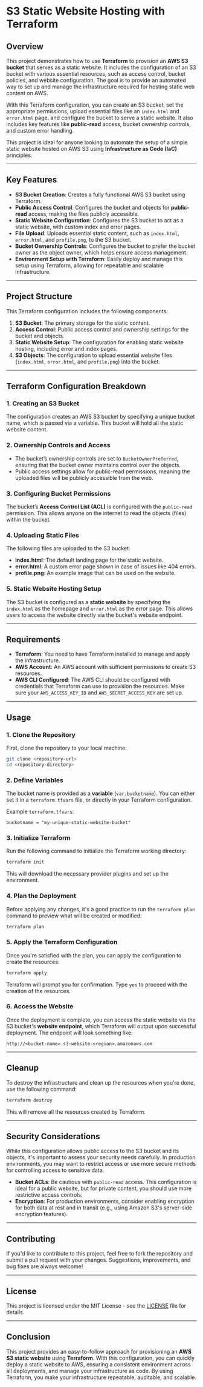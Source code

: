 

# S3 Static Website Hosting with Terraform

## Overview

This project demonstrates how to use **Terraform** to provision an **AWS S3 bucket** that serves as a static website. It includes the configuration of an S3 bucket with various essential resources, such as access control, bucket policies, and website configuration. The goal is to provide an automated way to set up and manage the infrastructure required for hosting static web content on AWS.

With this Terraform configuration, you can create an S3 bucket, set the appropriate permissions, upload essential files like an `index.html` and `error.html` page, and configure the bucket to serve a static website. It also includes key features like **public-read** access, bucket ownership controls, and custom error handling.

This project is ideal for anyone looking to automate the setup of a simple static website hosted on AWS S3 using **Infrastructure as Code (IaC)** principles.

---

## Key Features

- **S3 Bucket Creation**: Creates a fully functional AWS S3 bucket using Terraform.
- **Public Access Control**: Configures the bucket and objects for **public-read** access, making the files publicly accessible.
- **Static Website Configuration**: Configures the S3 bucket to act as a static website, with custom index and error pages.
- **File Upload**: Uploads essential static content, such as `index.html`, `error.html`, and `profile.png`, to the S3 bucket.
- **Bucket Ownership Controls**: Configures the bucket to prefer the bucket owner as the object owner, which helps ensure access management.
- **Environment Setup with Terraform**: Easily deploy and manage this setup using Terraform, allowing for repeatable and scalable infrastructure.

---

## Project Structure

This Terraform configuration includes the following components:

1. **S3 Bucket**: The primary storage for the static content.
2. **Access Control**: Public access control and ownership settings for the bucket and objects.
3. **Static Website Setup**: The configuration for enabling static website hosting, including error and index pages.
4. **S3 Objects**: The configuration to upload essential website files (`index.html`, `error.html`, and `profile.png`) into the bucket.

---

## Terraform Configuration Breakdown

### 1. **Creating an S3 Bucket**
The configuration creates an AWS S3 bucket by specifying a unique bucket name, which is passed via a variable. This bucket will hold all the static website content.

### 2. **Ownership Controls and Access**
- The bucket’s ownership controls are set to `BucketOwnerPreferred`, ensuring that the bucket owner maintains control over the objects.
- Public access settings allow for public-read permissions, meaning the uploaded files will be publicly accessible from the web.

### 3. **Configuring Bucket Permissions**
The bucket’s **Access Control List (ACL)** is configured with the `public-read` permission. This allows anyone on the internet to read the objects (files) within the bucket. 

### 4. **Uploading Static Files**
The following files are uploaded to the S3 bucket:
- **index.html**: The default landing page for the static website.
- **error.html**: A custom error page shown in case of issues like 404 errors.
- **profile.png**: An example image that can be used on the website.

### 5. **Static Website Hosting Setup**
The S3 bucket is configured as a **static website** by specifying the `index.html` as the homepage and `error.html` as the error page. This allows users to access the website directly via the bucket's website endpoint.

---

## Requirements

- **Terraform**: You need to have Terraform installed to manage and apply the infrastructure.
- **AWS Account**: An AWS account with sufficient permissions to create S3 resources.
- **AWS CLI Configured**: The AWS CLI should be configured with credentials that Terraform can use to provision the resources. Make sure your `AWS_ACCESS_KEY_ID` and `AWS_SECRET_ACCESS_KEY` are set up.

---

## Usage

### 1. **Clone the Repository**

First, clone the repository to your local machine:

```bash
git clone <repository-url>
cd <repository-directory>
```

### 2. **Define Variables**

The bucket name is provided as a **variable** (`var.bucketname`). You can either set it in a `terraform.tfvars` file, or directly in your Terraform configuration.

Example `terraform.tfvars`:

```hcl
bucketname = "my-unique-static-website-bucket"
```

### 3. **Initialize Terraform**

Run the following command to initialize the Terraform working directory:

```bash
terraform init
```

This will download the necessary provider plugins and set up the environment.

### 4. **Plan the Deployment**

Before applying any changes, it's a good practice to run the `terraform plan` command to preview what will be created or modified:

```bash
terraform plan
```

### 5. **Apply the Terraform Configuration**

Once you're satisfied with the plan, you can apply the configuration to create the resources:

```bash
terraform apply
```

Terraform will prompt you for confirmation. Type `yes` to proceed with the creation of the resources.

### 6. **Access the Website**

Once the deployment is complete, you can access the static website via the S3 bucket's **website endpoint**, which Terraform will output upon successful deployment. The endpoint will look something like:

```
http://<bucket-name>.s3-website-<region>.amazonaws.com
```

---

## Cleanup

To destroy the infrastructure and clean up the resources when you're done, use the following command:

```bash
terraform destroy
```

This will remove all the resources created by Terraform.

---

## Security Considerations

While this configuration allows public access to the S3 bucket and its objects, it's important to assess your security needs carefully. In production environments, you may want to restrict access or use more secure methods for controlling access to sensitive data.

- **Bucket ACLs**: Be cautious with `public-read` access. This configuration is ideal for a public website, but for private content, you should use more restrictive access controls.
- **Encryption**: For production environments, consider enabling encryption for both data at rest and in transit (e.g., using Amazon S3's server-side encryption features).

---

## Contributing

If you'd like to contribute to this project, feel free to fork the repository and submit a pull request with your changes. Suggestions, improvements, and bug fixes are always welcome!

---

## License

This project is licensed under the MIT License - see the [LICENSE](LICENSE) file for details.

---

## Conclusion

This project provides an easy-to-follow approach for provisioning an **AWS S3 static website** using **Terraform**. With this configuration, you can quickly deploy a static website to AWS, ensuring a consistent environment across all deployments, and manage your infrastructure as code. By using Terraform, you make your infrastructure repeatable, auditable, and scalable.


